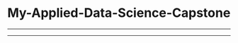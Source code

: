 # My-Applied-Data-Science-Capstone
---------------------------------------------------------
---------------------------------------------------------

